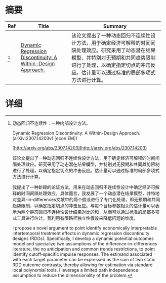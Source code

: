# 摘要

| Ref | Title | Summary |
| --- | --- | --- |
| [^1] | [Dynamic Regression Discontinuity: A Within-Design Approach.](http://arxiv.org/abs/2307.14203) | 该论文提出了一种动态回归不连续性设计方法，用于确定经济可解释的时间间隔处理效应。研究采用了动态潜在结果模型，并特别对无预期和共同趋势限制进行了处理，以确定指定切点的冲击反应。估计量可以通过标准的局部多项式方法进行计算。 |

# 详细

[^1]: 动态回归不连续性：一种内部设计方法。

    Dynamic Regression Discontinuity: A Within-Design Approach. (arXiv:2307.14203v1 [econ.EM])

    [http://arxiv.org/abs/2307.14203](http://arxiv.org/abs/2307.14203)

    该论文提出了一种动态回归不连续性设计方法，用于确定经济可解释的时间间隔处理效应。研究采用了动态潜在结果模型，并特别对无预期和共同趋势限制进行了处理，以确定指定切点的冲击反应。估计量可以通过标准的局部多项式方法进行计算。

    

    我提出了一种新颖的论证方法，用来在动态回归不连续性设计中确定经济可解释的时间间隔处理效应。具体而言，我发展了一个动态潜在结果模型，并特地对差异-in-differences文献中的两个假设进行了专门化处理，即无预期和共同趋势限制，以确定指定切点的冲击反应。与每个目标参数相关的估计量可以表示为两个静态回归不连续性设计结果对比的和，从而可以通过标准的局部多项式工具进行估计。我利用有限路径独立性假设来降低问题的维度。

    I propose a novel argument to point identify economically interpretable intertemporal treatment effects in dynamic regression discontinuity designs (RDDs). Specifically, I develop a dynamic potential outcomes model and specialize two assumptions of the difference-in-differences literature, the no anticipation and common trends restrictions, to point identify cutoff-specific impulse responses. The estimand associated with each target parameter can be expressed as the sum of two static RDD outcome contrasts, thereby allowing for estimation via standard local polynomial tools. I leverage a limited path independence assumption to reduce the dimensionality of the problem.
    

